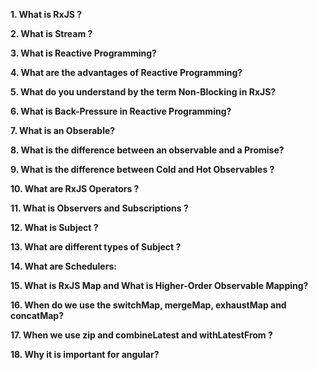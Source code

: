 **1. What is RxJS ?**

**2. What is Stream ?**

**3. What is Reactive Programming?**

**4. What are the advantages of Reactive Programming?**

**5. What do you understand by the term Non-Blocking in RxJS?**

**6. What is Back-Pressure in Reactive Programming?**

**7. What is an Obserable?**

**8. What is the difference between an observable and a Promise?**

**9. What is the difference between Cold and Hot Observables ?**

**10. What are RxJS Operators ?**

**11. What is Observers and Subscriptions ?**

**12. What is Subject ?**

**13. What are different types of Subject ?**

**14. What are Schedulers:**

**15. What is RxJS Map and What is Higher-Order Observable Mapping?**

**16. When do we use the switchMap, mergeMap, exhaustMap and concatMap?**

**17. When we use zip and combineLatest and withLatestFrom ?**

**18. Why it is important for angular?**
